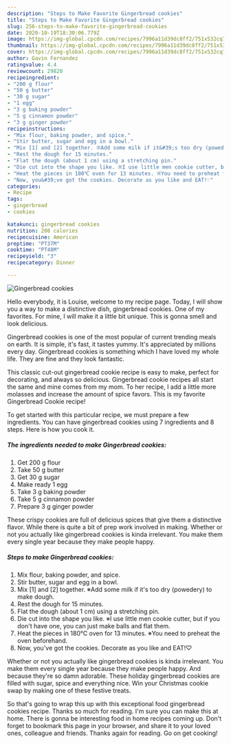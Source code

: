 ```yaml
---
description: "Steps to Make Favorite Gingerbread cookies"
title: "Steps to Make Favorite Gingerbread cookies"
slug: 256-steps-to-make-favorite-gingerbread-cookies
date: 2020-10-19T18:30:06.779Z
image: https://img-global.cpcdn.com/recipes/7996a11d39dc8ff2/751x532cq70/gingerbread-cookies-recipe-main-photo.jpg
thumbnail: https://img-global.cpcdn.com/recipes/7996a11d39dc8ff2/751x532cq70/gingerbread-cookies-recipe-main-photo.jpg
cover: https://img-global.cpcdn.com/recipes/7996a11d39dc8ff2/751x532cq70/gingerbread-cookies-recipe-main-photo.jpg
author: Gavin Fernandez
ratingvalue: 4.4
reviewcount: 29820
recipeingredient:
- "200 g flour"
- "50 g butter"
- "30 g sugar"
- "1 egg"
- "3 g baking powder"
- "5 g cinnamon powder"
- "3 g ginger powder"
recipeinstructions:
- "Mix flour, baking powder, and spice."
- "Stir butter, sugar and egg in a bowl."
- "Mix [1] and [2] together. ※Add some milk if it&#39;s too dry (powedery) to make dough."
- "Rest the dough for 15 minutes."
- "Flat the dough (about 1 cm) using a stretching pin."
- "Die cut into the shape you like. ※I use little men cookie cutter, but if you don&#39;t have one, you can just make balls and flat them."
- "Heat the pieces in 180℃ oven for 13 minutes. ※You need to preheat the oven beforehand."
- "Now, you&#39;ve got the cookies. Decorate as you like and EAT!♡"
categories:
- Recipe
tags:
- gingerbread
- cookies

katakunci: gingerbread cookies 
nutrition: 208 calories
recipecuisine: American
preptime: "PT37M"
cooktime: "PT48M"
recipeyield: "3"
recipecategory: Dinner

---
```



![Gingerbread cookies](https://img-global.cpcdn.com/recipes/7996a11d39dc8ff2/751x532cq70/gingerbread-cookies-recipe-main-photo.jpg)

Hello everybody, it is Louise, welcome to my recipe page. Today, I will show you a way to make a distinctive dish, gingerbread cookies. One of my favorites. For mine, I will make it a little bit unique. This is gonna smell and look delicious.

Gingerbread cookies is one of the most popular of current trending meals on earth. It is simple, it's fast, it tastes yummy. It's appreciated by millions every day. Gingerbread cookies is something which I have loved my whole life. They are fine and they look fantastic.

This classic cut-out gingerbread cookie recipe is easy to make, perfect for decorating, and always so delicious. Gingerbread cookie recipes all start the same and mine comes from my mom. To her recipe, I add a little more molasses and increase the amount of spice favors. This is my favorite Gingerbread Cookie recipe!


To get started with this particular recipe, we must prepare a few ingredients. You can have gingerbread cookies using 7 ingredients and 8 steps. Here is how you cook it.

<!--inarticleads1-->

##### The ingredients needed to make Gingerbread cookies:

1. Get 200 g flour
1. Take 50 g butter
1. Get 30 g sugar
1. Make ready 1 egg
1. Take 3 g baking powder
1. Take 5 g cinnamon powder
1. Prepare 3 g ginger powder


These crispy cookies are full of delicious spices that give them a distinctive flavor. While there is quite a bit of prep work involved in making. Whether or not you actually like gingerbread cookies is kinda irrelevant. You make them every single year because they make people happy. 

<!--inarticleads2-->

##### Steps to make Gingerbread cookies:

1. Mix flour, baking powder, and spice.
1. Stir butter, sugar and egg in a bowl.
1. Mix [1] and [2] together. ※Add some milk if it&#39;s too dry (powedery) to make dough.
1. Rest the dough for 15 minutes.
1. Flat the dough (about 1 cm) using a stretching pin.
1. Die cut into the shape you like. ※I use little men cookie cutter, but if you don&#39;t have one, you can just make balls and flat them.
1. Heat the pieces in 180℃ oven for 13 minutes. ※You need to preheat the oven beforehand.
1. Now, you&#39;ve got the cookies. Decorate as you like and EAT!♡


Whether or not you actually like gingerbread cookies is kinda irrelevant. You make them every single year because they make people happy. And because they&#39;re so damn adorable. These holiday gingerbread cookies are filled with sugar, spice and everything nice. Win your Christmas cookie swap by making one of these festive treats. 

So that's going to wrap this up with this exceptional food gingerbread cookies recipe. Thanks so much for reading. I'm sure you can make this at home. There is gonna be interesting food in home recipes coming up. Don't forget to bookmark this page in your browser, and share it to your loved ones, colleague and friends. Thanks again for reading. Go on get cooking!
